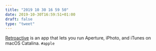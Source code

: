 ```yaml
---
title: "2019 10 30 16 59 50"
date: 2019-10-30T16:59:51+01:00
draft: false
type: "tweet"
---
```

[Retroactive](https://github.com/cormiertyshawn895/Retroactive) is an app that lets you run Aperture, iPhoto, and iTunes on macOS Catalina. `#apple`
